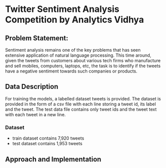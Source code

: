 # Twitter Sentiment Analysis Competition by Analytics Vidhya
## Problem Statement: 
Sentiment analysis remains one of the key problems that has seen extensive application of natural language processing. This time around, given the tweets from customers about various tech firms who manufacture and sell mobiles, computers, laptops, etc, the task is to identify if the tweets have a negative sentiment towards such companies or products.

## Data Description
For training the models, a labelled dataset tweets is provided. The dataset is provided in the form of a csv file with each line storing a tweet id, its label and the tweet. The test data file contains only tweet ids and the tweet text with each tweet in a new line.

### Dataset
- train dataset contains 7,920 tweets
- test dataset contains 1,953 tweets

## Approach and Implementation
